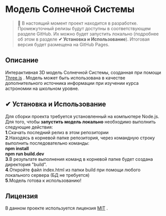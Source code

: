 # Модель Солнечной Системы
> 📌 В настоящий момент проект находится в разработке. Промежуточный релизы будут доступны в соответствующем разделе GitHub. Их можно будет запустить локально (подробнее об этом в разделе **✔ Установка и Использование**).  Итоговая версия будет размещена на GitHub Pages.
## Описание

Интерактивная 3D модель Солнечной Системы, созданная при помощи [Three.js](https://threejs.org/) . Модель может быть использована в качестве дополнительного источника информации при изучении курса астрономии на школьном уровне.

## ✔ Установка и Использование
Для сборки проекта требуется установленный на компьютере Node.js.
Для того, чтобы **запустить модель локально** необходимо выполнить следующие действия: <br>
	**1**.Скачать последний релиз в этом репозитории <br>
	**2**.Находясь в корневой папке репозитория, через командную строку выполнить последовательно команды: <br>
	 **npm install** <br>
	 **npm run build.dev** <br>
	**3**.В результате выполнения команд в корневой папке будет создана директория "build". <br>
	**4**.Откройте файл index.html из папки build при помощи любого локального сервера (БД не требуется) <br>
	**5**.Модель готова к использованию! <br>

## Лицензия
В данном проекте используется лицензия [MIT](https://github.com/Tandarl/solar-system-model/blob/master/LICENSE) .
